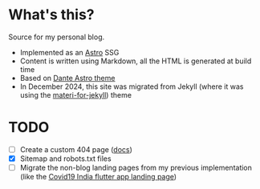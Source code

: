 # What's this?

Source for my personal blog.
- Implemented as an [Astro](https://docs.astro.build/en/concepts/why-astro/) SSG
- Content is written using Markdown, all the HTML is generated at build time
- Based on [Dante Astro theme](https://github.com/JustGoodUI/dante-astro-theme)
- In December 2024, this site was migrated from Jekyll (where it was using the [materi-for-jekyll](https://github.com/ogaclejapan/materi-for-jekyll)) theme

# TODO

- [ ] Create a custom 404 page ([docs](https://docs.astro.build/en/basics/astro-pages/#custom-404-error-page))
- [x] Sitemap and robots.txt files
- [ ] Migrate the non-blog landing pages from my previous implementation (like the [Covid19 India flutter app landing page](https://github.com/curioustechizen/curioustechizen.github.io/tree/9b3e09bc6c7b2009867295c9534818c61268214a/covid19india))